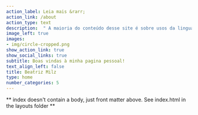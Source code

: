 ```yaml
---
action_label: Leia mais &rarr;
action_link: /about
action_type: text
description:  " A maioria do conteúdo desse site é sobre usos da linguagem de programação `R`. Aqui você encontra [textos](/blog/), [apresentações](/talk/) e [projetos](/project/) sobre `R` e/ou `Python`. "
image_left: true
images:
- img/circle-cropped.png
show_action_link: true
show_social_links: true
subtitle: Boas vindas à minha pagina pessoal!
text_align_left: false
title: Beatriz Milz
type: home
number_categories: 5
---
```


** index doesn't contain a body, just front matter above.
See index.html in the layouts folder **
